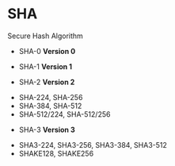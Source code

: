 # SHA
Secure Hash Algorithm

* SHA-0
**Version 0**

* SHA-1
**Version 1**

* SHA-2
**Version 2**
- SHA-224, SHA-256
- SHA-384, SHA-512
- SHA-512/224, SHA-512/256

* SHA-3
**Version 3**
- SHA3-224, SHA3-256, SHA3-384, SHA3-512
- SHAKE128, SHAKE256
